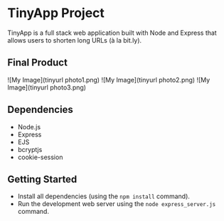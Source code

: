# TinyApp Project

TinyApp is a full stack web application built with Node and Express that allows users to shorten long URLs (à la bit.ly).

## Final Product

![My Image](tinyurl photo1.png)
![My Image](tinyurl photo2.png)
![My Image](tinyurl photo3.png)


## Dependencies

- Node.js
- Express
- EJS
- bcryptjs
- cookie-session

## Getting Started

- Install all dependencies (using the `npm install` command).
- Run the development web server using the `node express_server.js` command.